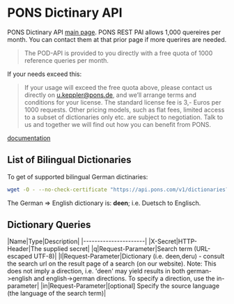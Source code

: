 # PONS Dictinary API

PONS Dictinary API [main page](https://bg.pons.com/p/online-dictionary/developers/api). PONS REST PAI allows 1,000 quereires per month. You can contact them at that prior page if more querires are needed.

> The POD-API is provided to you directly with a free quota of 1000 reference queries per month.

If your needs exceed this:

> If your usage will exceed the free quota above, please contact us directly on u.keppler@pons.de, and we’ll arrange terms and conditions for your license. The standard license fee is 3,- Euros per 1000 requests. 
Other pricing models, such as flat fees, limited access to a subset of dictionaries only etc. are subject to negotiation. Talk to us and together we will find out how you can benefit from PONS.

[documentation](https://bg.pons.com/p/files/uploads/pons/api/api-documentation.pdf)

## List of Bilingual Dictionaries

To get of supported bilingual German dictinaries:

```bash
wget -O - --no-check-certificate "https://api.pons.com/v1/dictionaries?language=de"
```

The German => English dictionary is: **deen**; i.e. Duetsch to Englisch. 

## Dictionary Queries

|Name|Type|Description|
|----------------------|
|X-Secret|HTTP-Header|The supplied secret|
|q|Request-Parameter|Search term (URL-escaped UTF-8)|
|l|Request-Parameter|Dictionary (i.e. deen,deru) - consult the search url on the result page of a search (on our website).  Note: This does not imply a direction, i.e. 'deen' may yield results in both german->english and english->german directions. To specify a direction, use the in-parameter|
|in|Request-Parameter|[optional] Specify the source language (the language of the search term)|


